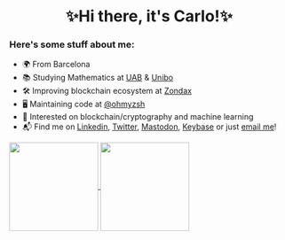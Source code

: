 <h1 align="center">✨Hi there, it's Carlo!✨</h1>

### Here's some stuff about me:

- 🌍 From Barcelona
- 📚 Studying Mathematics at [UAB](https://www.uab.cat) & [Unibo](https://www.unibo.it)
- 🛠️ Improving blockchain ecosystem at [Zondax](https://zondax.ch)
- 🖥️ Maintaining code at [@ohmyzsh](https://github.com/ohmyzsh)
- 🌱 Interested on blockchain/cryptography and machine learning
- 📬 Find me on [Linkedin](https://linkedin.com/in/carlosalagancho), [Twitter](https://twitter.com/carlosala22), [Mastodon](https://mastodont.cat/@carlosala), [Keybase](https://keybase.io/carlosala) or just [email me](mailto:carlosalag@protonmail.com)!

<a href=https://github.com/carlosala>
  <img align="center" height="160em" src="https://github-readme-stats.vercel.app/api?username=carlosala&custom_title=My%20GIthub%20Stats%21&theme=vue&count_private=true&include_all_commits=true&show_icons=true" />
  <img align="center" height="160em" src="https://github-readme-stats.vercel.app/api/top-langs/?username=carlosala&custom_title=Which%20languages%20I%20use%20the%20most%3F&theme=vue&hide=ampl,tex&layout=compact&langs_count=6" />
</a>
